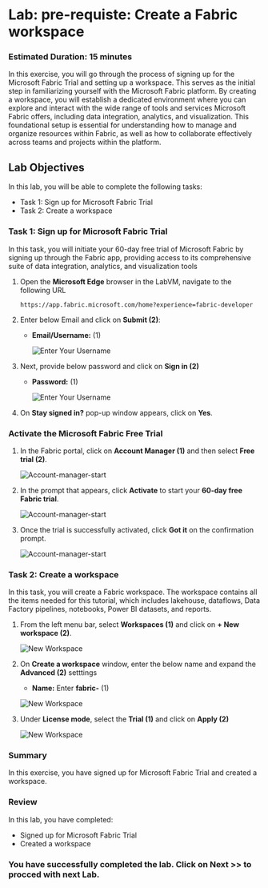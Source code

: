 # Lab: pre-requiste: Create a Fabric workspace

### Estimated Duration: 15 minutes

In this exercise, you will go through the process of signing up for the Microsoft Fabric Trial and setting up a workspace. This serves as the initial step in familiarizing yourself with the Microsoft Fabric platform. By creating a workspace, you will establish a dedicated environment where you can explore and interact with the wide range of tools and services Microsoft Fabric offers, including data integration, analytics, and visualization. This foundational setup is essential for understanding how to manage and organize resources within Fabric, as well as how to collaborate effectively across teams and projects within the platform.

## Lab Objectives

In this lab, you will be able to complete the following tasks:

- Task 1: Sign up for Microsoft Fabric Trial
- Task 2: Create a workspace

### Task 1: Sign up for Microsoft Fabric Trial

In this task, you will initiate your 60-day free trial of Microsoft Fabric by signing up through the Fabric app, providing access to its comprehensive suite of data integration, analytics, and visualization tools

1. Open the **Microsoft Edge** browser in the LabVM, navigate to the following URL  

   ```
   https://app.fabric.microsoft.com/home?experience=fabric-developer
   ```

1. Enter below Email and click on **Submit (2)**:
 
   - **Email/Username:** <inject key="AzureAdUserEmail"></inject> (1)
    
     ![Enter Your Username](./Images/fab34.png)
 
1. Next, provide below password and click on **Sign in (2)**
 
   - **Password:** <inject key="AzureAdUserPassword"></inject> (1)
 
     ![Enter Your Username](./Images/md2.png)

1. On **Stay signed in?** pop-up window appears, click on **Yes**.

### Activate the Microsoft Fabric Free Trial  

1. In the Fabric portal, click on **Account Manager (1)** and then select **Free trial (2)**.

    ![Account-manager-start](./Images/md3.png)  

2. In the prompt that appears, click **Activate** to start your **60-day free Fabric trial**.  

   ![Account-manager-start](./Images/md4.png)  

3. Once the trial is successfully activated, click **Got it** on the confirmation prompt.  

   ![Account-manager-start](./Images/md5.png)  

### Task 2: Create a workspace

In this task, you will create a Fabric workspace. The workspace contains all the items needed for this tutorial, which includes lakehouse, dataflows, Data Factory pipelines, notebooks, Power BI datasets, and reports.

1. From the left menu bar, select **Workspaces (1)** and click on **+ New workspace (2)**.

    ![New Workspace](./Images/md6.png)

1. On **Create a workspace** window, enter the below name and expand the **Advanced (2)** setttings

   - **Name:** Enter **fabric-<inject key="DeploymentID" enableCopy="false"/>** (1)

    ![New Workspace](./Images/md7.png)

1. Under **License mode**, select the **Trial (1)** and click on **Apply (2)**

    ![New Workspace](./Images/md8.png)

### Summary

In this exercise, you have signed up for Microsoft Fabric Trial and created a workspace.

### Review 
In this lab, you have completed:

 + Signed up for Microsoft Fabric Trial
 + Created a workspace

### You have successfully completed the lab. Click on Next >> to procced with next Lab.
